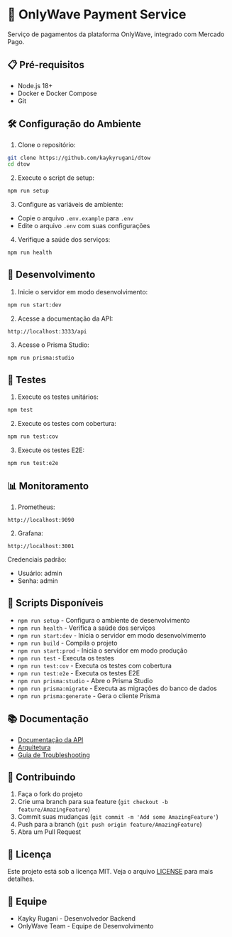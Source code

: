# 🚀 OnlyWave Payment Service

Serviço de pagamentos da plataforma OnlyWave, integrado com Mercado Pago.

## 📋 Pré-requisitos

- Node.js 18+
- Docker e Docker Compose
- Git

## 🛠️ Configuração do Ambiente

1. Clone o repositório:
```bash
git clone https://github.com/kaykyrugani/dtow
cd dtow
```

2. Execute o script de setup:
```bash
npm run setup
```

3. Configure as variáveis de ambiente:
- Copie o arquivo `.env.example` para `.env`
- Edite o arquivo `.env` com suas configurações

4. Verifique a saúde dos serviços:
```bash
npm run health
```

## 🚀 Desenvolvimento

1. Inicie o servidor em modo desenvolvimento:
```bash
npm run start:dev
```

2. Acesse a documentação da API:
```
http://localhost:3333/api
```

3. Acesse o Prisma Studio:
```bash
npm run prisma:studio
```

## 🧪 Testes

1. Execute os testes unitários:
```bash
npm test
```

2. Execute os testes com cobertura:
```bash
npm run test:cov
```

3. Execute os testes E2E:
```bash
npm run test:e2e
```

## 📊 Monitoramento

1. Prometheus:
```
http://localhost:9090
```

2. Grafana:
```
http://localhost:3001
```
Credenciais padrão:
- Usuário: admin
- Senha: admin

## 🔧 Scripts Disponíveis

- `npm run setup` - Configura o ambiente de desenvolvimento
- `npm run health` - Verifica a saúde dos serviços
- `npm run start:dev` - Inicia o servidor em modo desenvolvimento
- `npm run build` - Compila o projeto
- `npm run start:prod` - Inicia o servidor em modo produção
- `npm run test` - Executa os testes
- `npm run test:cov` - Executa os testes com cobertura
- `npm run test:e2e` - Executa os testes E2E
- `npm run prisma:studio` - Abre o Prisma Studio
- `npm run prisma:migrate` - Executa as migrações do banco de dados
- `npm run prisma:generate` - Gera o cliente Prisma

## 📚 Documentação

- [Documentação da API](./docs/api.md)
- [Arquitetura](./docs/architecture.md)
- [Guia de Troubleshooting](./docs/troubleshooting.md)

## 🤝 Contribuindo

1. Faça o fork do projeto
2. Crie uma branch para sua feature (`git checkout -b feature/AmazingFeature`)
3. Commit suas mudanças (`git commit -m 'Add some AmazingFeature'`)
4. Push para a branch (`git push origin feature/AmazingFeature`)
5. Abra um Pull Request

## 📝 Licença

Este projeto está sob a licença MIT. Veja o arquivo [LICENSE](LICENSE) para mais detalhes.

## 👥 Equipe

- Kayky Rugani - Desenvolvedor Backend
- OnlyWave Team - Equipe de Desenvolvimento
